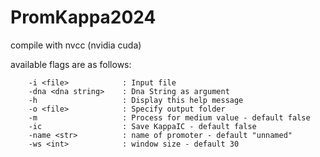 # PromKappa2024

compile with nvcc (nvidia cuda)

available flags are as follows:

        -i <file>            : Input file
        -dna <dna string>    : Dna String as argument
        -h                   : Display this help message
        -o <file>            : Specify output folder
        -m                   : Process for medium value - default false
        -ic                  : Save KappaIC - default false
        -name <str>          : name of promoter - default "unnamed"
        -ws <int>            : window size - default 30

